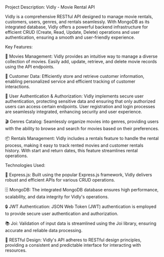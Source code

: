 Project Description: Vidly - Movie Rental API

Vidly is a comprehensive RESTful API designed to manage movie rentals, customers, users, genres, and rentals seamlessly. With MongoDB as its integrated database, Vidly offers a powerful backend infrastructure for efficient CRUD (Create, Read, Update, Delete) operations and user authentication, ensuring a smooth and user-friendly experience.

Key Features:

🎥 Movies Management: Vidly provides an intuitive way to manage a diverse collection of movies. Easily add, update, retrieve, and delete movie records using the API endpoints.

👥 Customer Data: Efficiently store and retrieve customer information, enabling personalized service and efficient tracking of customer interactions.

🔐 User Authentication & Authorization: Vidly implements secure user authentication, protecting sensitive data and ensuring that only authorized users can access certain endpoints. User registration and login processes are seamlessly integrated, enhancing security and user experience.

🎬 Genres Catalog: Seamlessly organize movies into genres, providing users with the ability to browse and search for movies based on their preferences.

📦 Rentals Management: Vidly includes a rentals feature to handle the rental process, making it easy to track rented movies and customer rentals history. With start and return dates, this feature streamlines rental operations.

Technologies Used:

🔗 Express.js: Built using the popular Express.js framework, Vidly delivers robust and efficient APIs for various CRUD operations.

🗄️ MongoDB: The integrated MongoDB database ensures high performance, scalability, and data integrity for Vidly's operations.

🔒 JWT Authentication: JSON Web Token (JWT) authentication is employed to provide secure user authentication and authorization.

📚 Joi: Validation of input data is streamlined using the Joi library, ensuring accurate and reliable data processing.

🚀 RESTful Design: Vidly's API adheres to RESTful design principles, providing a consistent and predictable interface for interacting with resources.

